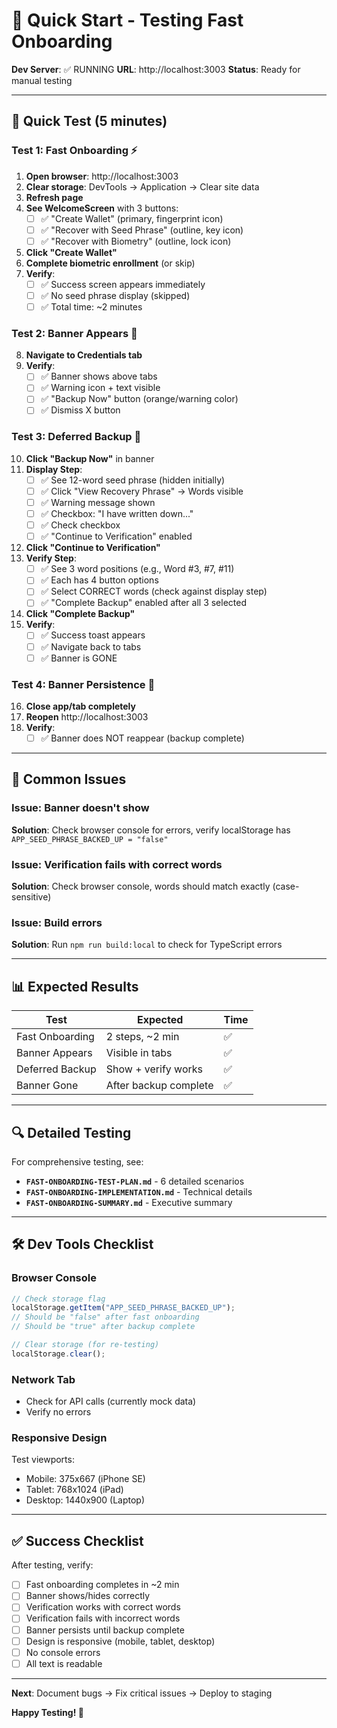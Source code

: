 # 🚀 Quick Start - Testing Fast Onboarding

**Dev Server**: ✅ RUNNING
**URL**: http://localhost:3003
**Status**: Ready for manual testing

---

## 🎯 Quick Test (5 minutes)

### Test 1: Fast Onboarding ⚡

1. **Open browser**: http://localhost:3003
2. **Clear storage**: DevTools → Application → Clear site data
3. **Refresh page**
4. **See WelcomeScreen** with 3 buttons:
   - [ ] ✅ "Create Wallet" (primary, fingerprint icon)
   - [ ] ✅ "Recover with Seed Phrase" (outline, key icon)
   - [ ] ✅ "Recover with Biometry" (outline, lock icon)
5. **Click "Create Wallet"**
6. **Complete biometric enrollment** (or skip)
7. **Verify**:
   - [ ] ✅ Success screen appears immediately
   - [ ] ✅ No seed phrase display (skipped)
   - [ ] ✅ Total time: ~2 minutes

### Test 2: Banner Appears 🔔

8. **Navigate to Credentials tab**
9. **Verify**:
   - [ ] ✅ Banner shows above tabs
   - [ ] ✅ Warning icon + text visible
   - [ ] ✅ "Backup Now" button (orange/warning color)
   - [ ] ✅ Dismiss X button

### Test 3: Deferred Backup 💾

10. **Click "Backup Now"** in banner
11. **Display Step**:
    - [ ] ✅ See 12-word seed phrase (hidden initially)
    - [ ] ✅ Click "View Recovery Phrase" → Words visible
    - [ ] ✅ Warning message shown
    - [ ] ✅ Checkbox: "I have written down..."
    - [ ] ✅ Check checkbox
    - [ ] ✅ "Continue to Verification" enabled
12. **Click "Continue to Verification"**
13. **Verify Step**:
    - [ ] ✅ See 3 word positions (e.g., Word #3, #7, #11)
    - [ ] ✅ Each has 4 button options
    - [ ] ✅ Select CORRECT words (check against display step)
    - [ ] ✅ "Complete Backup" enabled after all 3 selected
14. **Click "Complete Backup"**
15. **Verify**:
    - [ ] ✅ Success toast appears
    - [ ] ✅ Navigate back to tabs
    - [ ] ✅ Banner is GONE

### Test 4: Banner Persistence 🔄

16. **Close app/tab completely**
17. **Reopen** http://localhost:3003
18. **Verify**:
    - [ ] ✅ Banner does NOT reappear (backup complete)

---

## 🐛 Common Issues

### Issue: Banner doesn't show

**Solution**: Check browser console for errors, verify localStorage has `APP_SEED_PHRASE_BACKED_UP = "false"`

### Issue: Verification fails with correct words

**Solution**: Check browser console, words should match exactly (case-sensitive)

### Issue: Build errors

**Solution**: Run `npm run build:local` to check for TypeScript errors

---

## 📊 Expected Results

| Test            | Expected              | Time |
| --------------- | --------------------- | ---- |
| Fast Onboarding | 2 steps, ~2 min       | ✅   |
| Banner Appears  | Visible in tabs       | ✅   |
| Deferred Backup | Show + verify works   | ✅   |
| Banner Gone     | After backup complete | ✅   |

---

## 🔍 Detailed Testing

For comprehensive testing, see:

- **`FAST-ONBOARDING-TEST-PLAN.md`** - 6 detailed scenarios
- **`FAST-ONBOARDING-IMPLEMENTATION.md`** - Technical details
- **`FAST-ONBOARDING-SUMMARY.md`** - Executive summary

---

## 🛠️ Dev Tools Checklist

### Browser Console

```javascript
// Check storage flag
localStorage.getItem("APP_SEED_PHRASE_BACKED_UP");
// Should be "false" after fast onboarding
// Should be "true" after backup complete

// Clear storage (for re-testing)
localStorage.clear();
```

### Network Tab

- Check for API calls (currently mock data)
- Verify no errors

### Responsive Design

Test viewports:

- Mobile: 375x667 (iPhone SE)
- Tablet: 768x1024 (iPad)
- Desktop: 1440x900 (Laptop)

---

## ✅ Success Checklist

After testing, verify:

- [ ] Fast onboarding completes in ~2 min
- [ ] Banner shows/hides correctly
- [ ] Verification works with correct words
- [ ] Verification fails with incorrect words
- [ ] Banner persists until backup complete
- [ ] Design is responsive (mobile, tablet, desktop)
- [ ] No console errors
- [ ] All text is readable

---

**Next**: Document bugs → Fix critical issues → Deploy to staging

**Happy Testing! 🎉**
